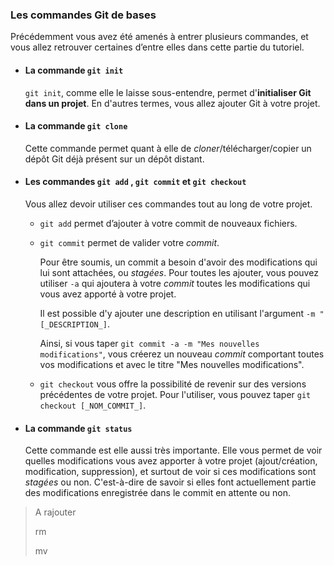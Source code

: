 ### Les commandes Git de bases

Précédemment vous avez été amenés à entrer plusieurs commandes, et vous allez retrouver certaines d’entre elles dans cette partie du tutoriel.

- #### La commande `git init`

  `git init`, comme elle le laisse sous-entendre, permet d'**initialiser Git dans un projet**. En d'autres termes, vous allez ajouter Git à votre projet.

- #### La commande `git clone`

  Cette commande permet quant à elle de *cloner*/télécharger/copier un dépôt Git déjà présent sur un dépôt distant.

- #### Les commandes `git add` , `git commit` et `git checkout`

  Vous allez devoir utiliser ces commandes tout au long de votre projet.

  - `git add` permet d’ajouter à votre commit de nouveaux fichiers.

  - `git commit` permet de valider votre *commit*.

    Pour être soumis, un commit a besoin d'avoir des modifications qui lui sont attachées, ou *stagées*. Pour toutes les ajouter, vous pouvez utiliser `-a` qui ajoutera à votre *commit* toutes les modifications qui vous avez apporté à votre projet.

    Il est possible d'y ajouter une description en utilisant l'argument `-m "[_DESCRIPTION_]`.

    Ainsi, si vous taper `git commit -a -m "Mes nouvelles modifications"`, vous créerez un nouveau *commit* comportant toutes vos modifications et avec le titre "Mes nouvelles modifications".

  - `git checkout` vous offre la possibilité de revenir sur des versions précédentes de votre projet. Pour l'utiliser, vous pouvez taper `git  checkout [_NOM_COMMIT_]`.

- #### La commande `git status`

  Cette commande est elle aussi très importante. Elle vous permet de voir quelles modifications vous avez apporter à votre projet (ajout/création, modification, suppression), et surtout de voir si ces modifications sont *stagées* ou non. C'est-à-dire de savoir si elles font actuellement partie des modifications enregistrée dans le commit en attente ou non.

> A rajouter
>
> rm
>
> mv
